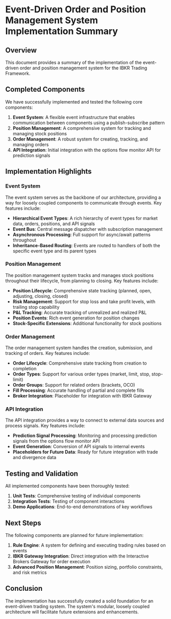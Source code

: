# Event-Driven Order and Position Management System Implementation Summary

## Overview

This document provides a summary of the implementation of the event-driven order and position management system for the IBKR Trading Framework.

## Completed Components

We have successfully implemented and tested the following core components:

1. **Event System**: A flexible event infrastructure that enables communication between components using a publish-subscribe pattern
2. **Position Management**: A comprehensive system for tracking and managing stock positions
3. **Order Management**: A robust system for creating, tracking, and managing orders
4. **API Integration**: Initial integration with the options flow monitor API for prediction signals

## Implementation Highlights

### Event System

The event system serves as the backbone of our architecture, providing a way for loosely coupled components to communicate through events. Key features include:

- **Hierarchical Event Types**: A rich hierarchy of event types for market data, orders, positions, and API signals
- **Event Bus**: Central message dispatcher with subscription management
- **Asynchronous Processing**: Full support for async/await patterns throughout
- **Inheritance-Based Routing**: Events are routed to handlers of both the specific event type and its parent types

### Position Management

The position management system tracks and manages stock positions throughout their lifecycle, from planning to closing. Key features include:

- **Position Lifecycle**: Comprehensive state tracking (planned, open, adjusting, closing, closed)
- **Risk Management**: Support for stop loss and take profit levels, with trailing stop capability
- **P&L Tracking**: Accurate tracking of unrealized and realized P&L
- **Position Events**: Rich event generation for position changes
- **Stock-Specific Extensions**: Additional functionality for stock positions

### Order Management

The order management system handles the creation, submission, and tracking of orders. Key features include:

- **Order Lifecycle**: Comprehensive state tracking from creation to completion
- **Order Types**: Support for various order types (market, limit, stop, stop-limit)
- **Order Groups**: Support for related orders (brackets, OCO)
- **Fill Processing**: Accurate handling of partial and complete fills
- **Broker Integration**: Placeholder for integration with IBKR Gateway

### API Integration

The API integration provides a way to connect to external data sources and process signals. Key features include:

- **Prediction Signal Processing**: Monitoring and processing prediction signals from the options flow monitor API
- **Event Generation**: Conversion of API signals to internal events
- **Placeholders for Future Data**: Ready for future integration with trade and divergence data

## Testing and Validation

All implemented components have been thoroughly tested:

1. **Unit Tests**: Comprehensive testing of individual components
2. **Integration Tests**: Testing of component interactions
3. **Demo Applications**: End-to-end demonstrations of key workflows

## Next Steps

The following components are planned for future implementation:

1. **Rule Engine**: A system for defining and executing trading rules based on events
2. **IBKR Gateway Integration**: Direct integration with the Interactive Brokers Gateway for order execution
3. **Advanced Position Management**: Position sizing, portfolio constraints, and risk metrics

## Conclusion

The implementation has successfully created a solid foundation for an event-driven trading system. The system's modular, loosely coupled architecture will facilitate future extensions and enhancements.
